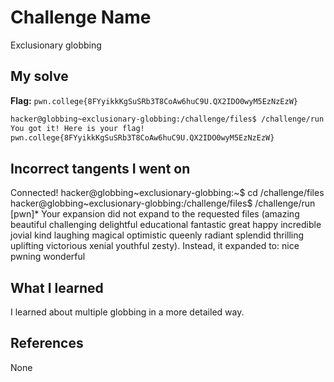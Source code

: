 # Challenge Name
Exclusionary globbing

## My solve
**Flag:** `pwn.college{8FYyikkKgSuSRb3T8CoAw6huC9U.QX2IDO0wyM5EzNzEzW}`


```bash
hacker@globbing~exclusionary-globbing:/challenge/files$ /challenge/run [!pwn]*
You got it! Here is your flag!
pwn.college{8FYyikkKgSuSRb3T8CoAw6huC9U.QX2IDO0wyM5EzNzEzW}
```

## Incorrect tangents I went on
Connected!
hacker@globbing~exclusionary-globbing:~$ cd /challenge/files
hacker@globbing~exclusionary-globbing:/challenge/files$ /challenge/run [pwn]*
Your expansion did not expand to the requested files (amazing beautiful 
challenging delightful educational fantastic great happy incredible jovial kind 
laughing magical optimistic queenly radiant splendid thrilling uplifting 
victorious xenial youthful zesty).
Instead, it expanded to:
nice pwning wonderful

## What I learned
I learned about multiple globbing in a more detailed way.

## References 
None
